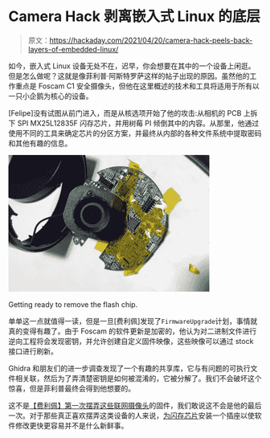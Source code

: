 # Camera Hack 剥离嵌入式 Linux 的底层

> 原文：<https://hackaday.com/2021/04/20/camera-hack-peels-back-layers-of-embedded-linux/>

如今，嵌入式 Linux 设备无处不在，迟早，你会想要在其中的一个设备上闲逛。但是怎么做呢？这就是像菲利普·阿斯特罗萨这样的帖子出现的原因。虽然他的工作重点是 Foscam C1 安全摄像头，但他在这里概述的技术和工具将适用于所有以一只小企鹅为核心的设备。

[Felipe]没有试图从前门进入，而是从核选项开始了他的攻击:从相机的 PCB 上拆下 SPI MX25L12835F 闪存芯片，并用树莓 PI 倾倒其中的内容。从那里，他通过使用不同的工具来确定芯片的分区方案，并最终从内部的各种文件系统中提取密码和其他有趣的信息。

[![](img/26542ea770c8f2112881e5f874411b0a.png)](https://hackaday.com/wp-content/uploads/2021/04/linuxcam_detail.jpg)

Getting ready to remove the flash chip.

单单这一点就值得一读，但是一旦[费利佩]发现了`FirmwareUpgrade`计划，事情就真的变得有趣了。由于 Foscam 的软件更新是加密的，他认为对二进制文件进行逆向工程将会发现密钥，并允许创建自定义固件映像，这些映像可以通过 stock 接口进行刷新。

Ghidra 和朋友们的进一步调查发现了一个有趣的共享库，它与有问题的可执行文件相关联，然后为了弄清楚密钥是如何被混淆的，它被分解了。我们不会破坏这个惊喜，但是菲利普最终会得到他想要的。

这不是[【费利佩】第一次摆弄这些联网摄像头](https://hackaday.com/2014/11/11/how-to-backup-and-restore-your-ip-camera-firmware/)的固件，我们敢说这不会是他的最后一次。对于那些真正喜欢摆弄这类设备的人来说，[为闪存芯片](https://hackaday.com/2020/05/20/poking-around-inside-of-a-linux-security-camera/)安装一个插座以使软件修改更快更容易并不是什么新鲜事。